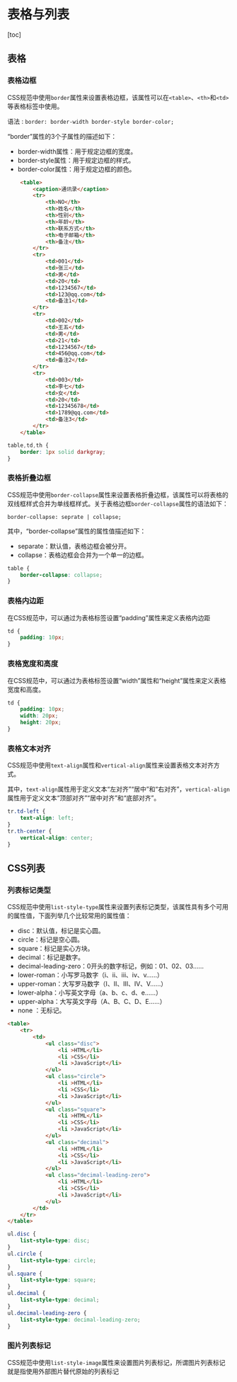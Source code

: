 # 表格与列表

[toc]

## 表格

### 表格边框

CSS规范中使用`border`属性来设置表格边框，该属性可以在`<table>`、`<th>`和`<td>`等表格标签中使用。

语法 : `border: border-width border-style border-color;`

“border”属性的3个子属性的描述如下：

* border-width属性：用于规定边框的宽度。
* border-style属性：用于规定边框的样式。
* border-color属性：用于规定边框的颜色。



```html
    <table>
        <caption>通讯录</caption>
        <tr>
            <th>NO</th>
            <th>姓名</th>
            <th>性别</th>
            <th>年龄</th>
            <th>联系方式</th>
            <th>电子邮箱</th>
            <th>备注</th>
        </tr>
        <tr>
            <td>001</td>
            <td>张三</td>
            <td>男</td>
            <td>20</td>
            <td>1234567</td>
            <td>123@qq.com</td>
            <td>备注1</td>
        </tr>
        <tr>
            <td>002</td>
            <td>王五</td>
            <td>男</td>
            <td>21</td>
            <td>1234567</td>
            <td>456@qq.com</td>
            <td>备注2</td>
        </tr>
        <tr>
            <td>003</td>
            <td>李七</td>
            <td>女</td>
            <td>20</td>
            <td>12345678</td>
            <td>1789@qq.com</td>
            <td>备注3</td>
        </tr>
    </table>
```

```css
table,td,th {
    border: 1px solid darkgray;
}
```



### 表格折叠边框

CSS规范中使用`border-collapse`属性来设置表格折叠边框，该属性可以将表格的双线框样式合并为单线框样式。关于表格边框`border-collapse`属性的语法如下：

`border-collapse: seprate | collapse;`

其中，“border-collapse”属性的属性值描述如下：

* separate：默认值，表格边框会被分开。
* collapse：表格边框会合并为一个单一的边框。

```css
table {
    border-collapse: collapse;
}
```

### 表格内边距

在CSS规范中，可以通过为表格标签设置“padding”属性来定义表格内边距

```css
td {   
    padding: 10px;
}
```

### 表格宽度和高度

在CSS规范中，可以通过为表格标签设置“width”属性和“height”属性来定义表格宽度和高度。

```css
td {
    padding: 10px;
    width: 20px;
    height: 20px;
}
```

### 表格文本对齐

CSS规范中使用`text-align`属性和`vertical-align`属性来设置表格文本对齐方式。

其中，`text-align`属性用于定义文本“左对齐”“居中”和“右对齐”，`vertical-align`属性用于定义文本“顶部对齐”“居中对齐”和“底部对齐”。

```css
tr.td-left {
    text-align: left;
}
tr.th-center {
    vertical-align: center;
}
```

## CSS列表

### 列表标记类型

CSS规范中使用`list-style-type`属性来设置列表标记类型，该属性具有多个可用的属性值，下面列举几个比较常用的属性值：

* disc：默认值，标记是实心圆。
* circle：标记是空心圆。
* square：标记是实心方块。
* decimal：标记是数字。
* decimal-leading-zero：0开头的数字标记，例如：01、02、03……
* lower-roman：小写罗马数字（i、ii、iii、iv、v……）
* upper-roman：大写罗马数字（I、II、III、IV、V……）
* lower-alpha：小写英文字母（a、b、c、d、e……）
* upper-alpha：大写英文字母（A、B、C、D、E……）
* none ：无标记。

```html
<table>
    <tr>
        <td>
            <ul class="disc">
                <li >HTML</li>
                <li >CSS</li>
                <li >JavaScript</li>
            </ul>
            <ul class="circle">
                <li >HTML</li>
                <li >CSS</li>
                <li >JavaScript</li>
            </ul>
            <ul class="square">
                <li >HTML</li>
                <li >CSS</li>
                <li >JavaScript</li>
            </ul>
            <ul class="decimal">
                <li >HTML</li>
                <li >CSS</li>
                <li >JavaScript</li>
            </ul>
            <ul class="decimal-leading-zero">
                <li >HTML</li>
                <li >CSS</li>
                <li >JavaScript</li>
            </ul>
        </td>
    </tr>
</table>
```

```css
ul.disc {
    list-style-type: disc;
}
ul.circle {
    list-style-type: circle;
}
ul.square {
    list-style-type: square;
}
ul.decimal {
    list-style-type: decimal;
}
ul.decimal-leading-zero {
    list-style-type: decimal-leading-zero;
}
```

### 图片列表标记

CSS规范中使用`list-style-image`属性来设置图片列表标记，所谓图片列表标记就是指使用外部图片替代原始的列表标记